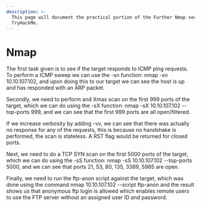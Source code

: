 ```yaml
---
description: >-
  This page will document the practical portion of the Further Nmap section on
  TryHackMe.
---
```


# Nmap

The first task given is to see if the target responds to ICMP ping requests. To perform a ICMP sweep we can use the -sn function: nmap -sn 10.10.107.102, and upon doing this to our target we can see the host is up and has responded with an ARP packet.

Secondly, we need to perform and Xmas scan on the first 999 ports of the target, which we can do using the -sX function: nmap -sX 10.10.107.102 --top-ports 999, and we can see that the first 999 ports are all open/filtered.

If we increase verbosity by adding -vv, we can see that there was actually no response for any of the requests, this is because no handshake is performed, the scan is stateless. A RST flag would be returned for closed ports.

Next, we need to do a TCP SYN scan on the first 5000 ports of the target, which we can do using the -sS function: nmap -sS 10.10.107.102 --top-ports 5000, and we can see that ports 21, 53, 80, 135, 3389, 5985 are open.

Finally, we need to run the ftp-anon script against the target, which was done using the command nmap 10.10.107.102 --script ftp-anon and the result shows us that anonymous ftp login is allowed which enables remote users to use the FTP server without an assigned user ID and password.
